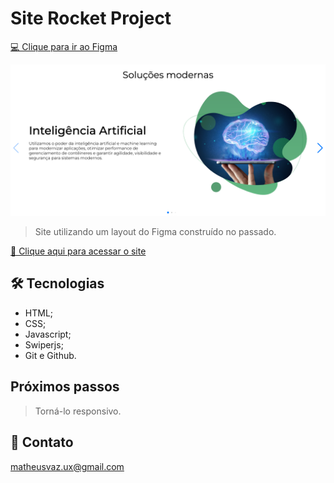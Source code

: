 # Site Rocket Project

[💻 Clique para ir ao Figma](https://www.figma.com/file/lSAY5PY5JiBVQIPtWViYbG/Site-Rocket?node-id=2%3A2)

![preview](./github/preview-rocket-site.png)

> Site utilizando um layout do Figma construído no passado.

[🔗 Clique aqui para acessar o site](https://matheusvaz-dev.github.io/site-rocket)

## 🛠️ Tecnologias

- HTML;
- CSS;
- Javascript;
- Swiperjs;
- Git e Github.

## Próximos passos

> Torná-lo responsivo.

## 📧 Contato

matheusvaz.ux@gmail.com

